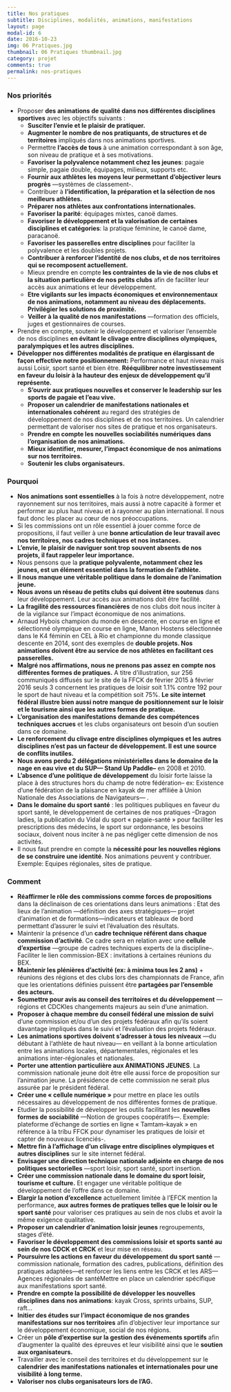 ```yaml
---
title: Nos pratiques
subtitle: Disciplines, modalités, animations, manifestations
layout: page
modal-id: 6
date: 2016-10-23
img: 06 Pratiques.jpg
thumbnail: 06 Pratiques thumbnail.jpg
category: projet
comments: true
permalink: nos-pratiques
---
```


### Nos priorités

  - Proposer **des animations de qualité dans nos différentes disciplines sportives** avec les objectifs suivants :
    - **Susciter l’envie et le plaisir de pratiquer.**
    - **Augmenter le nombre de nos pratiquants, de structures et de territoires** impliqués dans nos animations sportives.
    - Permettre **l’accès de tous** à une animation correspondant à son âge, son niveau de pratique et à ses motivations.
    - **Favoriser la polyvalence notamment chez les jeunes**: pagaie simple, pagaie double, équipages, milieux, supports etc.
    - **Fournir aux athlètes les moyens leur permettant d’objectiver leurs progrès** —systèmes de classement-.
    - Contribuer à **l’identification, la préparation et la sélection de nos meilleurs athlètes.**
    - **Préparer nos athlètes aux confrontations internationales.**
    - **Favoriser la parité**: équipages mixtes, canoë dames.
    - **Favoriser le développement et la valorisation de certaines disciplines et catégories**: la pratique féminine, le canoë dame, paracanoë.
    - **Favoriser les passerelles entre disciplines** pour faciliter la polyvalence et les doubles projets.
    - **Contribuer à renforcer l’identité de nos clubs, et de nos territoires qui se recomposent actuellement.**
    - Mieux prendre en compte **les contraintes de la vie de nos clubs et la situation particulière de nos petits clubs** afin de faciliter leur accès aux animations et leur développement.
    - **Etre vigilants sur les impacts économiques et environnementaux de nos animations, notamment au niveau des déplacements. Privilégier les solutions de proximité.**
    - **Veiller à la qualité de nos manifestations** —formation des officiels, juges et gestionnaires de courses.
  - Prendre en compte, soutenir le développement et valoriser l’ensemble de nos disciplines **en évitant le clivage entre disciplines olympiques, paralympiques et les autres disciplines.**
  - **Développer nos différentes modalités de pratique en élargissant de façon effective notre positionnement:** Performance et haut niveau mais aussi Loisir, sport santé et bien être. **Rééquilibrer notre investissement en faveur du loisir à la hauteur des enjeux de développement qu’il représente.**
    - **S’ouvrir aux pratiques nouvelles et conserver le leadership sur les sports de pagaie et l’eau vive.**
    - **Proposer un calendrier de manifestations nationales et internationales cohérent** au regard des stratégies de développement de nos disciplines et de nos territoires. Un calendrier permettant de valoriser nos sites de pratique et nos organisateurs.
    - **Prendre en compte les nouvelles sociabilités numériques dans l’organisation de nos animations.**
    - **Mieux identifier, mesurer, l’impact économique de nos animations sur nos territoires.**
    - **Soutenir les clubs organisateurs.**


### Pourquoi

  - **Nos animations sont essentielles** à la fois à notre développement, notre rayonnement sur nos territoires, mais aussi à notre capacité à former et performer au plus haut niveau et à rayonner au plan international. Il nous faut donc les placer au cœur de nos préoccupations.
  - Si les commissions ont un rôle essentiel à jouer comme force de propositions, il faut veiller à une **bonne articulation de leur travail avec nos territoires, nos cadres techniques et nos instances.**
  - **L’envie, le plaisir de naviguer sont trop souvent absents de nos projets, il faut rappeler leur importance.**
  - Nous pensons que la **pratique polyvalente, notamment chez les jeunes, est un élément essentiel dans la formation de l’athlète.**
  - **Il nous manque une véritable politique dans le domaine de l’animation jeune.**
  - **Nous avons un réseau de petits clubs qui doivent être soutenus** dans leur développement. Leur accès aux animations doit être facilité.
  - **La fragilité des ressources financières** de nos clubs doit nous inciter à de la vigilance sur l’impact économique de nos animations.
  - Arnaud Hybois champion du monde en descente, en course en ligne et sélectionné olympique en course en ligne, Manon Hostens sélectionnée dans le K4 féminin en CEL à Rio et championne du monde classique descente en 2014, sont des exemples de **double projets. Nos animations doivent être au service de nos athlètes en facilitant ces passerelles.**
  - **Malgré nos affirmations, nous ne prenons pas assez en compte nos différentes formes de pratiques.** A titre d’illustration, sur 256 communiqués diffusés sur le site de la FFCK de février 2015 à février 2016 seuls 3 concernent les pratiques de loisir soit 1.1% contre 192 pour le sport de haut niveau et la compétition soit 75%. **Le site internet fédéral illustre bien aussi notre manque de positionnement sur le loisir et le tourisme ainsi que les autres formes de pratique.**
  - **L’organisation des manifestations demande des compétences techniques accrues** et les clubs organisateurs ont besoin d’un soutien dans ce domaine.
  - **Le renforcement du clivage entre disciplines olympiques et les autres disciplines n’est pas un facteur de développement. Il est une source de conflits inutiles.**
  - **Nous avons perdu 2 délégations ministérielles dans le domaine de la nage en eau vive et du SUP— Stand Up Paddle–** en 2008 et 2010.
  - **L’absence d’une politique de développement** du loisir forte laisse la place à des structures hors du champ de notre fédération– ex: Existence d’une fédération de la plaisance en kayak de mer affiliée à Union Nationale des Associations de Navigateurs— .
  - **Dans le domaine du sport santé** : les politiques publiques en faveur du sport santé, le développement de certaines de nos pratiques –Dragon ladies, la publication du Vidal du sport « pagaie-santé » pour faciliter les prescriptions des médecins, le sport sur ordonnance, les besoins sociaux, doivent nous inciter à ne pas négliger cette dimension de nos activités.
  - Il nous faut prendre en compte la **nécessité pour les nouvelles régions de se construire une identité**. Nos animations peuvent y contribuer. Exemple: Equipes régionales, sites de pratique.

### Comment

  - **Réaffirmer le rôle des commissions comme forces de propositions** dans la déclinaison de ces orientations dans leurs animations : Etat des lieux de l’animation —définition des axes stratégiques— projet d’animation et de formations—indicateurs et tableaux de bord permettant d’assurer le suivi et l’évaluation des résultats.
  - Maintenir la présence d’un **cadre technique référent dans chaque commission d’activité**. Ce cadre sera en relation avec une **cellule d’expertise** —groupe de cadres techniques experts de la discipline–. Faciliter le lien commission-BEX : invitations à certaines réunions du BEX.
  - **Maintenir les plénières d’activité (ex: à minima tous les 2 ans)** + réunions des régions et des clubs lors des championnats de France, afin que les orientations définies puissent être **partagées par l’ensemble des acteurs.**
  - **Soumettre pour avis au conseil des territoires et du développement** —régions et CDCKles changements majeurs au sein d’une animation.
  - **Proposer à chaque membre du conseil fédéral une mission de suivi** d’une commission et/ou d’un des projets fédéraux afin qu’ils soient davantage impliqués dans le suivi et l’évaluation des projets fédéraux.
  - **Les animations sportives doivent s’adresser à tous les niveaux** —du débutant à l‘athlète de haut niveau— en veillant à la bonne articulation entre les animations locales, départementales, régionales et les animations inter-régionales et nationales.
  - **Porter une attention particulière aux ANIMATIONS JEUNES**. La commission nationale jeune doit être elle aussi force de proposition sur l’animation jeune. La présidence de cette commission ne serait plus assurée par le président fédéral.
  - **Créer une « cellule numérique »** pour mettre en place les outils nécessaires au développement de nos différentes formes de pratique.
  - Etudier la possibilité de développer les outils facilitant les **nouvelles formes de sociabilité** —Notion de groupes coopératifs—. Exemple: plateforme d’échange de sorties en ligne « Tamtam–kayak » en référence à la tribu FFCK pour dynamiser les pratiques de loisir et capter de nouveaux licenciés-.
  - **Mettre fin à l’affichage d’un clivage entre disciplines olympiques et autres disciplines** sur le site internet fédéral.
  - **Envisager une direction technique nationale adjointe en charge de nos politiques sectorielles** —sport loisir, sport santé, sport insertion.
  - **Créer une commission nationale dans le domaine du sport loisir, tourisme et culture.** Et engager une véritable politique de développement de l’offre dans ce domaine.
  - **Elargir la notion d’excellence** actuellement limitée à l’EFCK mention la performance, **aux autres formes de pratiques telles que le loisir ou le sport santé** pour valoriser ces pratiques au sein de nos clubs et avoir la même exigence qualitative.
  - **Proposer un calendrier d’animation loisir jeunes** regroupements, stages d’été.
  - **Favoriser le développement des commissions loisir et sports santé au sein de nos CDCK et CRCK** et leur mise en réseau.
  - **Poursuivre les actions en faveur du développement du sport santé** —commission nationale, formation des cadres, publications, définition des pratiques adaptées—et renforcer les liens entre les CRCK et les ARS— Agences régionales de santéMettre en place un calendrier spécifique aux manifestations sport santé.
  - **Prendre en compte la possibilité de développer les nouvelles disciplines dans nos animations**: kayak Cross, sprints urbains, SUP, raft...
  - **Initier des études sur l’impact économique de nos grandes manifestations sur nos territoires** afin d’objectiver leur importance sur le développement économique, social de nos régions.
  - Créer un **pôle d’expertise sur la gestion des événements sportifs** afin d’augmenter la qualité des épreuves et leur visibilité ainsi que le **soutien aux organisateurs.**
  - Travailler avec le conseil des territoires et du développement sur le **calendrier des manifestations nationales et internationales pour une visibilité à long terme.**
  - **Valoriser nos clubs organisateurs lors de l’AG.**
